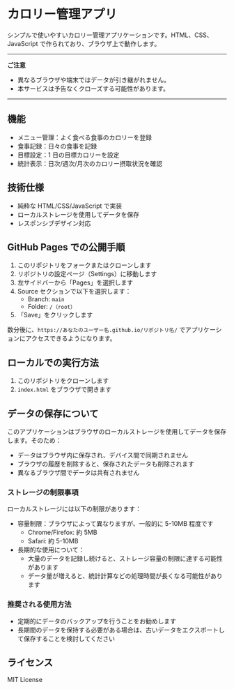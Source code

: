 # カロリー管理アプリ

シンプルで使いやすいカロリー管理アプリケーションです。HTML、CSS、JavaScript で作られており、ブラウザ上で動作します。

---

**ご注意**

- 異なるブラウザや端末ではデータが引き継がれません。
- 本サービスは予告なくクローズする可能性があります。

---

## 機能

- メニュー管理：よく食べる食事のカロリーを登録
- 食事記録：日々の食事を記録
- 目標設定：1 日の目標カロリーを設定
- 統計表示：日次/週次/月次のカロリー摂取状況を確認

## 技術仕様

- 純粋な HTML/CSS/JavaScript で実装
- ローカルストレージを使用してデータを保存
- レスポンシブデザイン対応

## GitHub Pages での公開手順

1. このリポジトリをフォークまたはクローンします
2. リポジトリの設定ページ（Settings）に移動します
3. 左サイドバーから「Pages」を選択します
4. Source セクションで以下を選択します：
   - Branch: `main`
   - Folder: `/（root）`
5. 「Save」をクリックします

数分後に、`https://あなたのユーザー名.github.io/リポジトリ名/` でアプリケーションにアクセスできるようになります。

## ローカルでの実行方法

1. このリポジトリをクローンします
2. `index.html` をブラウザで開きます

## データの保存について

このアプリケーションはブラウザのローカルストレージを使用してデータを保存します。そのため：

- データはブラウザ内に保存され、デバイス間で同期されません
- ブラウザの履歴を削除すると、保存されたデータも削除されます
- 異なるブラウザ間でデータは共有されません

### ストレージの制限事項

ローカルストレージには以下の制限があります：

- 容量制限：ブラウザによって異なりますが、一般的に 5-10MB 程度です
  - Chrome/Firefox: 約 5MB
  - Safari: 約 5-10MB
- 長期的な使用について：
  - 大量のデータを記録し続けると、ストレージ容量の制限に達する可能性があります
  - データ量が増えると、統計計算などの処理時間が長くなる可能性があります

### 推奨される使用方法

- 定期的にデータのバックアップを行うことをお勧めします
- 長期間のデータを保持する必要がある場合は、古いデータをエクスポートして保存することを検討してください

## ライセンス

MIT License
